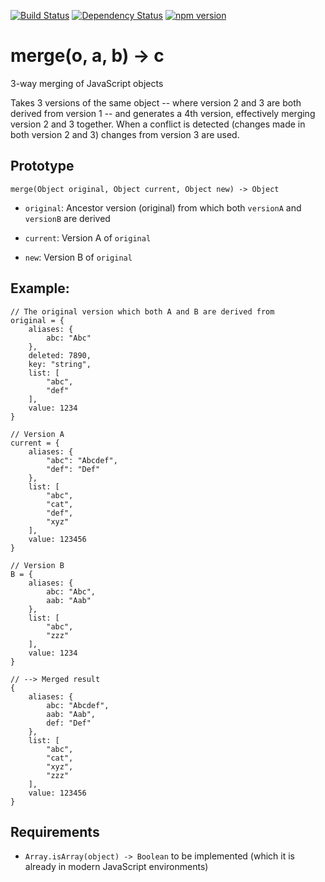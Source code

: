 [![Build Status](https://travis-ci.org/falsecz/3-way-merge.svg?branch=master)](https://travis-ci.org/falsecz/3-way-merge)
[![Dependency Status](https://david-dm.org/falsecz/3-way-merge.svg)](https://david-dm.org/falsecz/3-way-merge)
[![npm version](https://badge.fury.io/js/3-way-merge.svg)](http://badge.fury.io/js/3-way-merge)


# merge(o, a, b) -> c

3-way merging of JavaScript objects

Takes 3 versions of the same object -- where version 2 and 3 are both derived from version 1 --
and generates a 4th version, effectively merging version 2 and 3 together. When a conflict is
detected (changes made in both version 2 and 3) changes from version 3 are used.

## Prototype

    merge(Object original, Object current, Object new) -> Object

- `original`: Ancestor version (original) from which both `versionA` and `versionB` are derived

- `current`: Version A of `original`

- `new`: Version B of `original`

## Example:

    // The original version which both A and B are derived from
    original = {
        aliases: {
            abc: "Abc"
        },
        deleted: 7890,
        key: "string",
        list: [
            "abc",
            "def"
        ],
        value: 1234
    }

    // Version A
    current = {
        aliases: {
            "abc": "Abcdef",
            "def": "Def"
        },
        list: [
            "abc",
            "cat",
            "def",
            "xyz"
        ],
        value: 123456
    }

    // Version B
    B = {
        aliases: {
            abc: "Abc",
            aab: "Aab"
        },
        list: [
            "abc",
            "zzz"
        ],
        value: 1234
    }

    // --> Merged result
    {
        aliases: {
            abc: "Abcdef",
            aab: "Aab",
            def: "Def"
        },
        list: [
            "abc",
            "cat",
            "xyz",
            "zzz"
        ],
        value: 123456
    }

## Requirements

- `Array.isArray(object) -> Boolean` to be implemented (which it is already in modern JavaScript environments)
